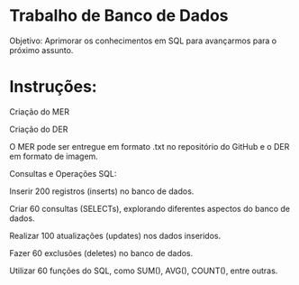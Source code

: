 # Trabalho de Banco de Dados 

Objetivo: Aprimorar os conhecimentos em SQL para avançarmos para o próximo assunto.

# Instruções:
 Criação do MER

Criação do DER 

O MER pode ser entregue em formato .txt no repositório do GitHub e o DER em formato de imagem.

Consultas e Operações SQL:

Inserir 200 registros (inserts) no banco de dados.

Criar 60 consultas (SELECTs), explorando diferentes aspectos do banco de dados.

Realizar 100 atualizações (updates) nos dados inseridos.

Fazer 60 exclusões (deletes) no banco de dados.

Utilizar 60 funções do SQL, como SUM(), AVG(), COUNT(), entre outras.

